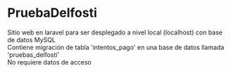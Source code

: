 # PruebaDelfosti
Sitio web en laravel para ser desplegado a nivel local (localhost) con base de datos MySQL  
Contiene migración de tabla 'intentos_pago' en una base de datos llamada 'pruebas_delfosti'  
No requiere datos de acceso
